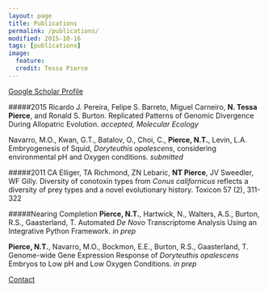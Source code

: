 ```yaml
---
layout: page
title: Publications
permalink: /publications/
modified: 2015-10-16
tags: [publications]
image: 
  feature:
  credit: Tessa Pierce
---
```

[Google Scholar Profile](http://scholar.google.com/citations?user=3HU8c9EAAAAJ&hl=en&oi=ao/)


#####2015 
Ricardo J. Pereira, Felipe S. Barreto, Miguel Carneiro, **N. Tessa Pierce**, and Ronald S. Burton. 
Replicated Patterns of Genomic Divergence During Allopatric Evolution. *accepted, Molecular Ecology*

Navarro, M.O., Kwan, G.T., Batalov, O., Choi, C., **Pierce, N.T.**, Levin, L.A. 
Embryogenesis of Squid, *Doryteuthis opalescens*, considering environmental pH and Oxygen conditions. *submitted* 


#####2011
CA Elliger, TA Richmond, ZN Lebaric, **NT Pierce**, JV Sweedler, WF Gilly.
Diversity of conotoxin types from *Conus californicus* reflects a diversity of prey types and a novel evolutionary history.
Toxicon 57 (2), 311-322 


#####Nearing Completion
**Pierce, N.T.**, Hartwick, N., Walters, A.S., Burton, R.S., Gaasterland, T.
Automated *De Novo* Transcriptome Analysis Using an Integrative Python Framework. *in prep*

**Pierce, N.T.**, Navarro, M.O., Bockmon, E.E., Burton, R.S., Gaasterland, T.
Genome-wide Gene Expression Response of *Doryteuthis opalescens* Embryos to Low pH and Low Oxygen Conditions. *in prep* 

[Contact](mailto:tessa@ucsd.edu)
